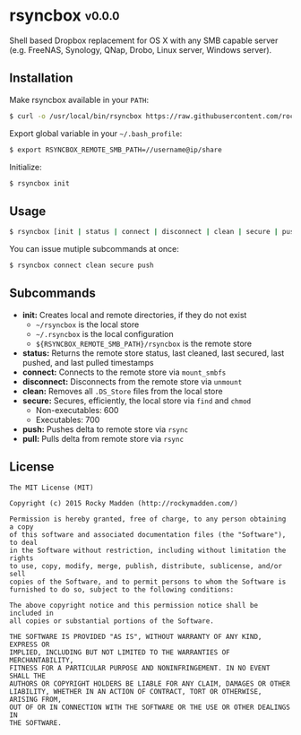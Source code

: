 # rsyncbox <sub><sup>v0.0.0</sup></sub>

Shell based Dropbox replacement for OS X with any SMB capable server (e.g. FreeNAS, Synology, QNap, Drobo, Linux server, Windows server).

## Installation
Make rsyncbox available in your `PATH`:

```bash
$ curl -o /usr/local/bin/rsyncbox https://raw.githubusercontent.com/rockymadden/rsyncbox/master/rsyncbox.sh && chmod 0755 /usr/local/bin/rsyncbox
```

Export global variable in your `~/.bash_profile`:

```bash
$ export RSYNCBOX_REMOTE_SMB_PATH=//username@ip/share
```

Initialize:

```bash
$ rsyncbox init
```

## Usage

```bash
$ rsyncbox [init | status | connect | disconnect | clean | secure | push | pull]
```

You can issue mutiple subcommands at once:

```bash
$ rsyncbox connect clean secure push
```

## Subcommands
* __init:__ Creates local and remote directories, if they do not exist
  * `~/rsyncbox` is the local store
  * `~/.rsyncbox` is the local configuration
  * `${RSYNCBOX_REMOTE_SMB_PATH}/rsyncbox` is the remote store
* __status:__ Returns the remote store status, last cleaned, last secured, last pushed, and last pulled timestamps
* __connect:__ Connects to the remote store via `mount_smbfs`
* __disconnect:__ Disconnects from the remote store via `unmount`
* __clean:__ Removes all `.DS_Store` files from the local store
* __secure:__ Secures, efficiently, the local store via `find` and `chmod`
  * Non-executables: 600
  * Executables: 700 
* __push:__ Pushes delta to remote store via `rsync`
* __pull:__ Pulls delta from remote store via `rsync`

## License

```
The MIT License (MIT)

Copyright (c) 2015 Rocky Madden (http://rockymadden.com/)

Permission is hereby granted, free of charge, to any person obtaining a copy
of this software and associated documentation files (the "Software"), to deal
in the Software without restriction, including without limitation the rights
to use, copy, modify, merge, publish, distribute, sublicense, and/or sell
copies of the Software, and to permit persons to whom the Software is
furnished to do so, subject to the following conditions:

The above copyright notice and this permission notice shall be included in
all copies or substantial portions of the Software.

THE SOFTWARE IS PROVIDED "AS IS", WITHOUT WARRANTY OF ANY KIND, EXPRESS OR
IMPLIED, INCLUDING BUT NOT LIMITED TO THE WARRANTIES OF MERCHANTABILITY,
FITNESS FOR A PARTICULAR PURPOSE AND NONINFRINGEMENT. IN NO EVENT SHALL THE
AUTHORS OR COPYRIGHT HOLDERS BE LIABLE FOR ANY CLAIM, DAMAGES OR OTHER
LIABILITY, WHETHER IN AN ACTION OF CONTRACT, TORT OR OTHERWISE, ARISING FROM,
OUT OF OR IN CONNECTION WITH THE SOFTWARE OR THE USE OR OTHER DEALINGS IN
THE SOFTWARE.
```
